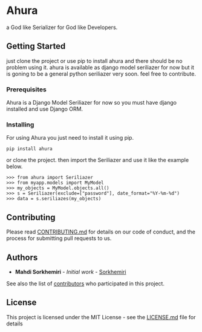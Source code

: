 # Ahura

a God like Serializer for God like Developers.

## Getting Started

just clone the project or use pip to install ahura and there should be no problem using it. ahura is available as django model seriliazer for now but it is goning to be a general python seriliazer very soon. feel free to contribute.

### Prerequisites

Ahura is a Django Model Seriliazer for now so you must have django installed and use Django ORM. 

### Installing

For using Ahura you just need to install it using pip.

```
pip install ahura
```

or clone the project.
then import the Seriliazer and use it like the example below.
```pycon
>>> from ahura import Seriliazer
>>> from myapp.models import MyModel
>>> my_objects = MyModel.objects.all()
>>> s = Seriliazer(exclude=["password"], date_format="%Y-%m-%d")
>>> data = s.seriliazes(my_objects)
```

## Contributing

Please read [CONTRIBUTING.md](CONTRIBUTING.md) for details on our code of conduct, and the process for submitting pull requests to us.

## Authors

* **Mahdi Sorkhemiri** - *Initial work* - [Sorkhemiri](https://github.com/sorkhemiri)

See also the list of [contributors](https://github.com/sorkhemiri/ahura/graphs/contributors) who participated in this project.

## License

This project is licensed under the MIT License - see the [LICENSE.md](LICENSE.md) file for details
